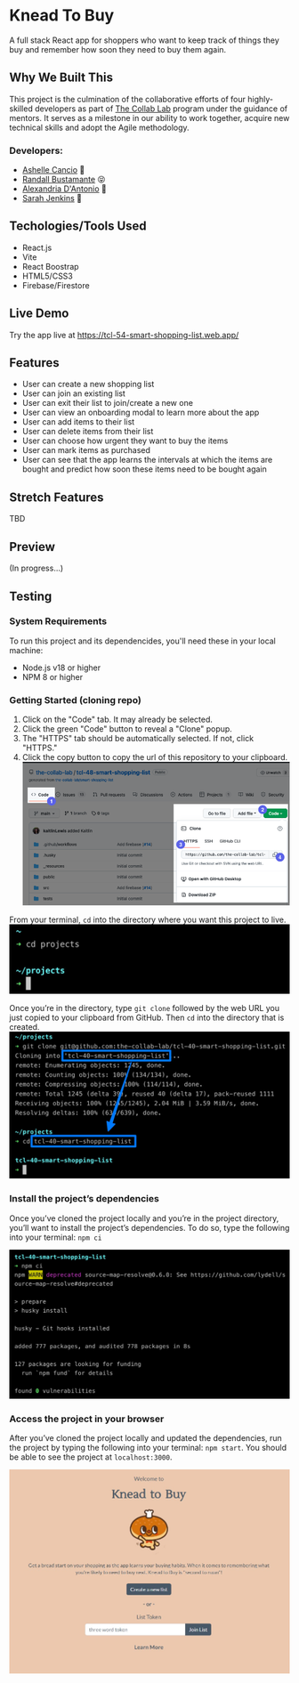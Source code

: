 # Knead To Buy

A full stack React app for shoppers who want to keep track of things they buy and remember how soon they need to buy them again.

## Why We Built This

This project is the culmination of the collaborative efforts of four highly-skilled developers as part of [The Collab Lab](https://the-collab-lab.codes) program under the guidance of mentors. It serves as a milestone in our ability to work together, acquire new technical skills and adopt the Agile methodology.

### Developers:

- [Ashelle Cancio](https://github.com/arcan9) 🙌
- [Randall Bustamante](https://github.com/Bustamor) 😝
- [Alexandria D'Antonio](https://github.com/alex-andria) 🥭
- [Sarah Jenkins](https://github.com/sarahmjenkins) 🤩

## Techologies/Tools Used

- React.js
- Vite
- React Boostrap
- HTML5/CSS3
- Firebase/Firestore

## Live Demo

Try the app live at https://tcl-54-smart-shopping-list.web.app/

## Features

- User can create a new shopping list
- User can join an existing list
- User can exit their list to join/create a new one
- User can view an onboarding modal to learn more about the app
- User can add items to their list
- User can delete items from their list
- User can choose how urgent they want to buy the items
- User can mark items as purchased
- User can see that the app learns the intervals at which the items are bought and predict how soon these items need to be bought again

## Stretch Features

TBD

## Preview

(In progress...)

## Testing

### System Requirements

To run this project and its dependencides, you'll need these in your local machine:

- Node.js v18 or higher
- NPM 8 or higher

### Getting Started (cloning repo)

1. Click on the "Code" tab. It may already be selected.
2. Click the green "Code" button to reveal a "Clone" popup.
3. The "HTTPS" tab should be automatically selected. If not, click "HTTPS."
4. Click the copy button to copy the url of this repository to your clipboard.
   ![screenshot of "Code" tab on GitHub](_resources/images/00_get_repo_url_from_gui.png)

From your terminal, `cd` into the directory where you want this project to live.
![screenshot of how to navigate folders in terminal](_resources/images/01_cd_dev_directory.jpg)

Once you’re in the directory, type `git clone` followed by the web URL you just copied to your clipboard from GitHub. Then `cd` into the directory that is created.
![screenshot of how to git clone](_resources/images/02_git_clone_and_cd.jpg)

### Install the project’s dependencies

Once you’ve cloned the project locally and you’re in the project directory, you’ll want to install the project’s dependencies. To do so, type the following into your terminal: `npm ci`

![screenshot of npm ci in the terminal](_resources/images/03_install_dependencies.jpg)

### Access the project in your browser

After you’ve cloned the project locally and updated the dependencies, run the project by typing the following into your terminal: `npm start`. You should be able to see the project at `localhost:3000`.

![screenshot of app home page](./src/img/knead-to-buy-home.jpg)
